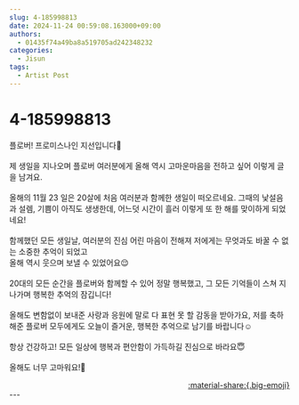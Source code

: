 ```yaml
---
slug: 4-185998813
date: 2024-11-24 00:59:08.163000+09:00
authors:
  - 01435f74a49ba8a519705ad242348232
categories:
  - Jisun
tags:
  - Artist Post
---
```


# 4-185998813

<div class="post-container" markdown="1">
<div class="content-container md-sidebar__scrollwrap" markdown="1">

플로버! 프로미스나인 지선입니다🍰<br><br>제 생일을 지나오며 플로버 여러분에게 올해 역시 고마운마음을 전하고 싶어 이렇게 글을 남겨요.<br><br>올해의 11월 23 일은 20살에 처음 여러분과 함께한 생일이 떠오르네요. 그때의 낯설음과 설렘, 기쁨이 아직도 생생한데, 어느덧 시간이 흘러 이렇게 또 한 해를 맞이하게 되었네요! <br><br>함께했던 모든 생일날, 여러분의 진심 어린 마음이 전해져 저에게는 무엇과도 바꿀 수 없는 소중한 추억이 되었고<br>올해 역시 웃으며 보낼 수 있었어요😌<br><br>20대의 모든 순간을 플로버와 함께할 수 있어 정말 행복했고, 그 모든 기억들이 스쳐 지나가며 행복한 추억의 잠깁니다!<br><br>올해도 변함없이 보내준 사랑과 응원에 말로 다 표현 못 할 감동을 받아가요, 저를 축하해준 플로버 모두에게도 오늘이 즐거운, 행복한 추억으로 남기를 바랍니다☺️<br><br>항상 건강하고! 모든 일상에 행복과 편안함이 가득하길 진심으로 바라요😇<br><br>올해도 너무 고마워요!🎂

</div>
</div>

<div style="text-align: right;" markdown="1">
<a href="https://weverse.io/fromis9/artist/4-185998813" style="text-align: right;">:material-share:{.big-emoji}</a>
</div>
---
